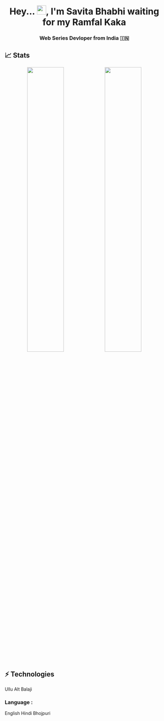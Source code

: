 <h1 align="center">Hey... <img src="https://github.com/TheDudeThatCode/TheDudeThatCode/blob/master/Assets/Hi.gif" width="29">, I'm Savita Bhabhi waiting for my Ramfal Kaka </h1>
<h3 align="center">Web Series Devloper from India 🇮🇳 </h3>

## 📈 Stats
<p align="center">
	
  <img width="48%" src="https://github-readme-stats.vercel.app/api?username=SavitaBhabhi&show_icons=true&theme=tokyonight" />
  <img width="48%" src="https://github-readme-streak-stats.herokuapp.com/?user=SavitaBhabhi&theme=tokyonight" />
</p>



## ⚡ Technologies
Ullu
Alt Balaji


### Language :
English
Hindi
Bhojpuri




